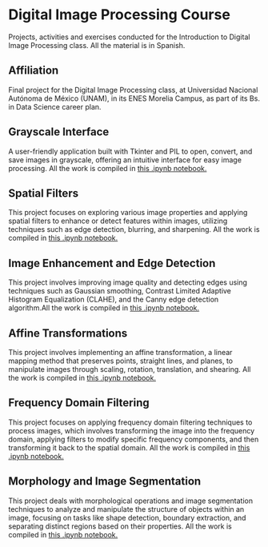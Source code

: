 # Digital Image Processing Course
Projects, activities and exercises conducted for the Introduction to Digital Image Processing class. All the material is in Spanish.

## Affiliation
Final project for the Digital Image Processing class, at Universidad Nacional Autónoma de México (UNAM), in its ENES Morelia Campus, as part of its Bs. in Data Science career plan. 

## Grayscale Interface
A user-friendly application built with Tkinter and PIL to open, convert, and save images in grayscale, offering an intuitive interface for easy image processing. All the work is compiled in [this .ipynb notebook.](https://github.com/LuisDHuante/Digital-Image-Processing/blob/main/Grayscale_Interface_LuisDavidHuante.py)

## Spatial Filters
This project focuses on exploring various image properties and applying spatial filters to enhance or detect features within images, utilizing techniques such as edge detection, blurring, and sharpening. All the work is compiled in [this .ipynb notebook.](https://github.com/LuisDHuante/Digital-Image-Processing/blob/main/Tarea2_FiltrosEspaciales.ipynb)

## Image Enhancement and Edge Detection
This project involves improving image quality and detecting edges using techniques such as Gaussian smoothing, Contrast Limited Adaptive Histogram Equalization (CLAHE), and the Canny edge detection algorithm.All the work is compiled in [this .ipynb notebook.](https://github.com/LuisDHuante/Digital-Image-Processing/blob/main/Tarea3DeteccionBordes_LuisDavidHuante.ipynb)

## Affine Transformations
This project involves implementing an affine transformation, a linear mapping method that preserves points, straight lines, and planes, to manipulate images through scaling, rotation, translation, and shearing. All the work is compiled in [this .ipynb notebook.](https://github.com/LuisDHuante/Digital-Image-Processing/blob/main/TransformacionesAfines_LDH.ipynb)

## Frequency Domain Filtering
This project focuses on applying frequency domain filtering techniques to process images, which involves transforming the image into the frequency domain, applying filters to modify specific frequency components, and then transforming it back to the spatial domain. All the work is compiled in [this .ipynb notebook.](https://github.com/LuisDHuante/Digital-Image-Processing/blob/main/FiltradoFrecuencial_LDH.ipynb)

## Morphology and Image Segmentation
This project deals with morphological operations and image segmentation techniques to analyze and manipulate the structure of objects within an image, focusing on tasks like shape detection, boundary extraction, and separating distinct regions based on their properties. All the work is compiled in [this .ipynb notebook.](https://github.com/LuisDHuante/Digital-Image-Processing/blob/main/Morfolog%C3%ADa_LuisDavidHuante.ipynb)

